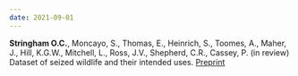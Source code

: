 ```yaml
---
date: 2021-09-01
---
```


**Stringham O.C.**, Moncayo, S., Thomas, E., Heinrich, S., Toomes, A., Maher, J., Hill, K.G.W., Mitchell, L., Ross, J.V., Shepherd, C.R., Cassey, P. (in review) Dataset of seized wildlife and their intended uses. [Preprint](https://ecoevorxiv.org/uyqd3/)